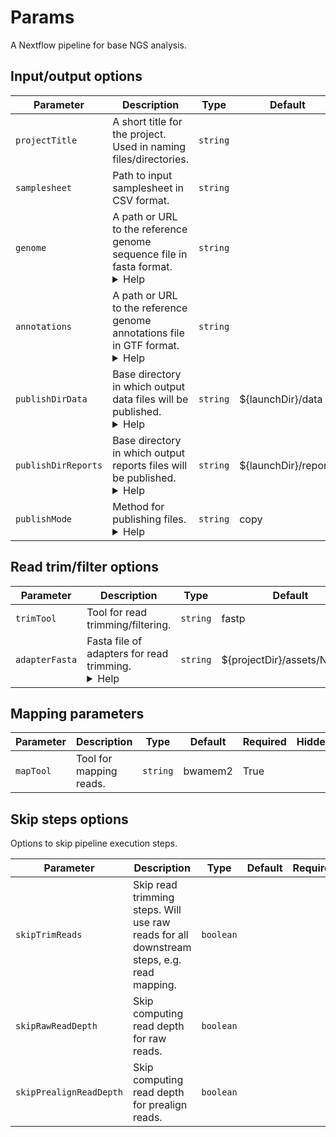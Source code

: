 # Params

A Nextflow pipeline for base NGS analysis.

## Input/output options

| Parameter | Description | Type | Default | Required | Hidden |
|-----------|-----------|-----------|-----------|-----------|-----------|
| `projectTitle` | A short title for the project. Used in naming files/directories. | `string` |  | True |  |
| `samplesheet` | Path to input samplesheet in CSV format. | `string` |  | True |  |
| `genome` | A path or URL to the reference genome sequence file in fasta format. <details><summary>Help</summary><small>For reasons of reproducibility and portability we recommend using direct links to reference genome sequence files available through repositories such as RefSeq and Ensembl.</small></details>| `string` |  | True |  |
| `annotations` | A path or URL to the reference genome annotations file in GTF format. <details><summary>Help</summary><small>For reasons of reproducibility and portability we recommend using direct links to reference annotation files available through repositories such as RefSeq and Ensembl.</small></details>| `string` |  | True |  |
| `publishDirData` | Base directory in which output data files will be published. <details><summary>Help</summary><small>We think of this pipeline as producing as producing two main types of output: data and reports. Data files are raw or processed files that are used for generating results and insights. They typically are not immediately interpretable by humans and often are not even human readable.<br><br>Examples of data files would include raw fastq files, mappings in BAM format, tables of read counts within genes.</small></details>| `string` | ${launchDir}/data |  |  |
| `publishDirReports` | Base directory in which output reports files will be published. <details><summary>Help</summary><small>We think of this pipeline as producing as producing two main types of output: data and reports. Reports files are processed files that are used for immediately producing insights. They typically immediately interpretable by humans.<br><br>Examples of reports files would include MultiQC reports and MultiQC data tables, summary statistics files produced by Samtools stats, etc.</small></details>| `string` | ${launchDir}/reports |  |  |
| `publishMode` | Method for publishing files. <details><summary>Help</summary><small>This sets the default mode for publishing files. See the `mode` section of the [`publishDir` Nextflow docs](https://www.nextflow.io/docs/latest/process.html#publishdir) for details about the options.</small></details>| `string` | copy |  |  |

## Read trim/filter options

| Parameter | Description | Type | Default | Required | Hidden |
|-----------|-----------|-----------|-----------|-----------|-----------|
| `trimTool` | Tool for read trimming/filtering. | `string` | fastp | True |  |
| `adapterFasta` | Fasta file of adapters for read trimming. <details><summary>Help</summary><small>`cutadapt` does not currently work with an adapter fasta file.</small></details>| `string` | ${projectDir}/assets/NO_FILE |  |  |

## Mapping parameters

| Parameter | Description | Type | Default | Required | Hidden |
|-----------|-----------|-----------|-----------|-----------|-----------|
| `mapTool` | Tool for mapping reads. | `string` | bwamem2 | True |  |

## Skip steps options

Options to skip pipeline execution steps.

| Parameter | Description | Type | Default | Required | Hidden |
|-----------|-----------|-----------|-----------|-----------|-----------|
| `skipTrimReads` | Skip read trimming steps. Will use raw reads for all downstream steps, e.g. read mapping. | `boolean` |  |  |  |
| `skipRawReadDepth` | Skip computing read depth for raw reads. | `boolean` |  |  |  |
| `skipPrealignReadDepth` | Skip computing read depth for prealign reads. | `boolean` |  |  |  |
